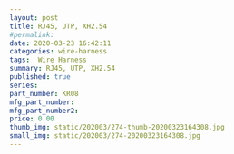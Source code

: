 ```yaml
---
layout: post
title: RJ45, UTP, XH2.54
#permalink: 
date: 2020-03-23 16:42:11
categories: wire-harness
tags:  Wire Harness
summary: RJ45, UTP, XH2.54
published: true 
series: 
part_number: KR08
mfg_part_number: 
mfg_part_number2: 
price: 0.00
thumb_img: static/202003/274-thumb-20200323164308.jpg
small_img: static/202003/274-20200323164308.jpg
---
```



